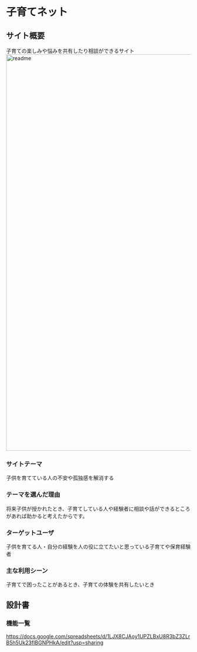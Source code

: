 # 子育てネット

## サイト概要
子育ての楽しみや悩みを共有したり相談ができるサイト
<img width="1078" alt="readme" src="https://user-images.githubusercontent.com/63790886/90303987-1e4a7400-deee-11ea-83a6-7fce85a69b04.png">

### サイトテーマ
子供を育てている人の不安や孤独感を解消する

### テーマを選んだ理由
将来子供が授かれたとき、子育てしている人や経験者に相談や話ができるところがあれば助かると考えたからです。

### ターゲットユーザ
子供を育てる人・自分の経験を人の役に立てたいと思っている子育てや保育経験者

### 主な利用シーン
子育てで困ったことがあるとき、子育ての体験を共有したいとき

## 設計書

### 機能一覧
https://docs.google.com/spreadsheets/d/1LJX8CJAoy1UPZLBxU8R3bZ3ZLrB5h5Uk23fIBGNPHkA/edit?usp=sharing
